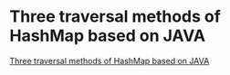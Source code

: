 # Three traversal methods of HashMap based on JAVA
[Three traversal methods of HashMap based on JAVA](https://aiwithcloud.com/2022/09/15/three_traversal_methods_of_hashmap_based_on_java/)
